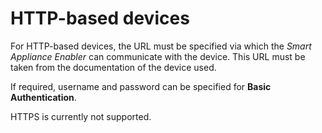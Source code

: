 # HTTP-based devices
For HTTP-based devices, the URL must be specified via which the *Smart Appliance Enabler* can communicate with the device. This URL must be taken from the documentation of the device used.

If required, username and password can be specified for **Basic Authentication**.

HTTPS is currently not supported.
